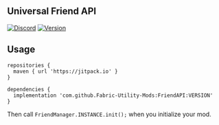 ## Universal Friend API

[![Discord](https://img.shields.io/discord/821938163269500938)](https://discord.gg/sK4rK2qCn8)
[![Version](https://img.shields.io/github/v/release/Fabric-Utility-Mods/FriendAPI?label=Version)](https://jitpack.io/#Fabric-Utility-Mods/FriendAPI)

## Usage

```
repositories {
  maven { url 'https://jitpack.io' }
}

dependencies {
  implementation 'com.github.Fabric-Utility-Mods:FriendAPI:VERSION'
}
```

Then call `FriendManager.INSTANCE.init();` when you initialize your mod.

